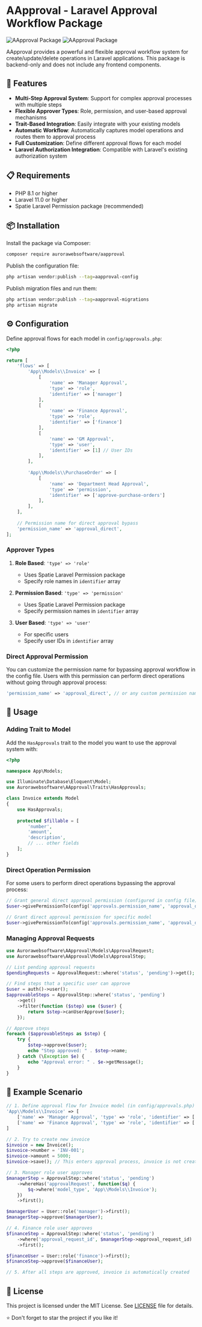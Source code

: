 # AApproval - Laravel Approval Workflow Package
![AApproval Package](assets/cover.png)
![AApproval Package](assets/cover2.svg)

AApproval provides a powerful and flexible approval workflow system for create/update/delete operations in Laravel applications. This package is backend-only and does not include any frontend components.

## 🚀 Features

- **Multi-Step Approval System**: Support for complex approval processes with multiple steps
- **Flexible Approver Types**: Role, permission, and user-based approval mechanisms
- **Trait-Based Integration**: Easily integrate with your existing models
- **Automatic Workflow**: Automatically captures model operations and routes them to approval process
- **Full Customization**: Define different approval flows for each model
- **Laravel Authorization Integration**: Compatible with Laravel's existing authorization system

## 📋 Requirements

- PHP 8.1 or higher
- Laravel 11.0 or higher
- Spatie Laravel Permission package (recommended)

## 📦 Installation

Install the package via Composer:

```bash
composer require aurorawebsoftware/aapproval
```

Publish the configuration file:

```bash
php artisan vendor:publish --tag=aapproval-config
```

Publish migration files and run them:

```bash
php artisan vendor:publish --tag=aapproval-migrations
php artisan migrate
```

## ⚙️ Configuration

Define approval flows for each model in `config/approvals.php`:

```php
<?php

return [
    'flows' => [
        'App\\Models\\Invoice' => [
            [
                'name' => 'Manager Approval', 
                'type' => 'role', 
                'identifier' => ['manager']
            ],
            [
                'name' => 'Finance Approval', 
                'type' => 'role', 
                'identifier' => ['finance']
            ],
            [
                'name' => 'GM Approval', 
                'type' => 'user', 
                'identifier' => [1] // User IDs
            ],
        ],
        
        'App\\Models\\PurchaseOrder' => [
            [
                'name' => 'Department Head Approval',
                'type' => 'permission',
                'identifier' => ['approve-purchase-orders']
            ],
        ],
    ],
    
    // Permission name for direct approval bypass
    'permission_name' => 'approval_direct',
];
```

### Approver Types

1. **Role Based**: `'type' => 'role'`
    - Uses Spatie Laravel Permission package
    - Specify role names in `identifier` array

2. **Permission Based**: `'type' => 'permission'`
    - Uses Spatie Laravel Permission package
    - Specify permission names in `identifier` array

3. **User Based**: `'type' => 'user'`
    - For specific users
    - Specify user IDs in `identifier` array

### Direct Approval Permission

You can customize the permission name for bypassing approval workflow in the config file. Users with this permission can perform direct operations without going through approval process:

```php
'permission_name' => 'approval_direct', // or any custom permission name
```

## 🔧 Usage

### Adding Trait to Model

Add the `HasApprovals` trait to the model you want to use the approval system with:

```php
<?php

namespace App\Models;

use Illuminate\Database\Eloquent\Model;
use Aurorawebsoftware\AApproval\Traits\HasApprovals;

class Invoice extends Model
{
    use HasApprovals;
    
    protected $fillable = [
        'number',
        'amount',
        'description',
        // ... other fields
    ];
}
```

### Direct Operation Permission

For some users to perform direct operations bypassing the approval process:

```php
// Grant general direct approval permission (configured in config file)
$user->givePermissionTo(config('approvals.permission_name', 'approval_direct'));

// Grant direct approval permission for specific model
$user->givePermissionTo(config('approvals.permission_name', 'approval_direct') . ':App\\Models\\Invoice');
```

### Managing Approval Requests

```php
use Aurorawebsoftware\AApproval\Models\ApprovalRequest;
use Aurorawebsoftware\AApproval\Models\ApprovalStep;

// List pending approval requests
$pendingRequests = ApprovalRequest::where('status', 'pending')->get();

// Find steps that a specific user can approve
$user = auth()->user();
$approvableSteps = ApprovalStep::where('status', 'pending')
    ->get()
    ->filter(function ($step) use ($user) {
        return $step->canUserApprove($user);
    });

// Approve steps
foreach ($approvableSteps as $step) {
    try {
        $step->approve($user);
        echo "Step approved: " . $step->name;
    } catch (\Exception $e) {
        echo "Approval error: " . $e->getMessage();
    }
}
```
## 🎯 Example Scenario

```php
// 1. Define approval flow for Invoice model (in config/approvals.php)
'App\\Models\\Invoice' => [
    ['name' => 'Manager Approval', 'type' => 'role', 'identifier' => ['manager']],
    ['name' => 'Finance Approval', 'type' => 'role', 'identifier' => ['finance']],
]

// 2. Try to create new invoice
$invoice = new Invoice();
$invoice->number = 'INV-001';
$invoice->amount = 5000;
$invoice->save(); // This enters approval process, invoice is not created yet

// 3. Manager role user approves
$managerStep = ApprovalStep::where('status', 'pending')
    ->whereHas('approvalRequest', function($q) {
        $q->where('model_type', 'App\\Models\\Invoice');
    })
    ->first();

$managerUser = User::role('manager')->first();
$managerStep->approve($managerUser);

// 4. Finance role user approves
$financeStep = ApprovalStep::where('status', 'pending')
    ->where('approval_request_id', $managerStep->approval_request_id)
    ->first();

$financeUser = User::role('finance')->first();
$financeStep->approve($financeUser);

// 5. After all steps are approved, invoice is automatically created
```

## 📄 License

This project is licensed under the MIT License. See [LICENSE](LICENSE.md) file for details.

⭐ Don't forget to star the project if you like it!